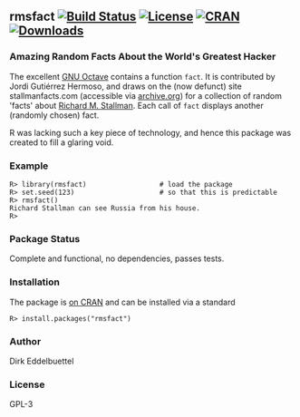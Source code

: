 ## rmsfact [![Build Status](https://travis-ci.org/eddelbuettel/rmsfact.svg)](https://travis-ci.org/eddelbuettel/rmsfact) [![License](http://img.shields.io/badge/license-GPL--3-brightgreen.svg?style=flat)](http://www.gnu.org/licenses/gpl-3.0.html) [![CRAN](http://www.r-pkg.org/badges/version/rmsfact)](http://cran.r-project.org/package=rmsfact) [![Downloads](http://cranlogs.r-pkg.org/badges/rmsfact?color=brightgreen)](http://www.r-pkg.org/pkg/rmsfact)

### Amazing Random Facts About the World's Greatest Hacker

The excellent [GNU Octave](http://www.octave.org) contains a function `fact`.  It is
contributed by Jordi Gutiérrez Hermoso, and draws on the (now defunct) site
stallmanfacts.com (accessible via [archive.org](http://www.archive.org)) for a collection
of random 'facts' about [Richard M. Stallman](https://stallman.org/).  Each call of `fact`
displays another (randomly chosen) fact.

R was lacking such a key piece of technology, and hence this package was created to fill a
glaring void.

### Example

```{r}
R> library(rmsfact)                  # load the package
R> set.seed(123)                     # so that this is predictable
R> rmsfact()
Richard Stallman can see Russia from his house.
R>
```

### Package Status

Complete and functional, no dependencies, passes tests.

### Installation

The package is [on CRAN](http://cran.r-project.org/package=rmsfact) and can
be installed via a standard

```{r}
R> install.packages("rmsfact")
```

### Author

Dirk Eddelbuettel

### License

GPL-3
